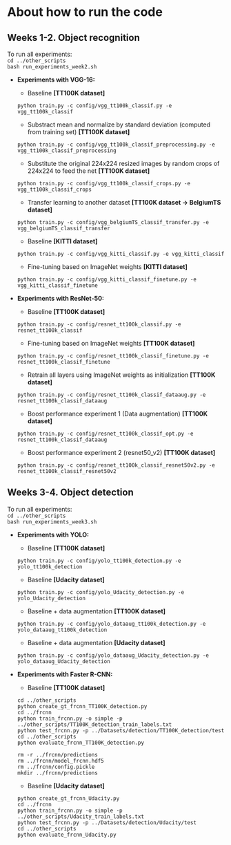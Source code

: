 # About how to run the code

## Weeks 1-2. Object recognition

To run all experiments:  
    ```
    cd ../other_scripts  
    ```    
    ```
    bash run_experiments_week2.sh
    ```

- **Experiments with VGG-16:**    
 
    - Baseline **[TT100K dataset]**
    ```
    python train.py -c config/vgg_tt100k_classif.py -e vgg_tt100k_classif 
    ```
    
    - Substract mean and normalize by standard deviation (computed from training set)  **[TT100K dataset]**
    ```
    python train.py -c config/vgg_tt100k_classif_preprocessing.py -e vgg_tt100k_classif_preprocessing
    ```
    
    - Substitute the original 224x224 resized images by random crops of 224x224 to feed the net **[TT100K dataset]**
    ```
    python train.py -c config/vgg_tt100k_classif_crops.py -e vgg_tt100k_classif_crops
    ```
    
    - Transfer learning to another dataset **[TT100K dataset -> BelgiumTS dataset]**
    ```
    python train.py -c config/vgg_belgiumTS_classif_transfer.py -e vgg_belgiumTS_classif_transfer
    ```
    
    - Baseline **[KITTI dataset]**
    ```
    python train.py -c config/vgg_kitti_classif.py -e vgg_kitti_classif
    ``` 
   
    - Fine-tuning based on ImageNet weights  **[KITTI dataset]**
    ```
    python train.py -c config/vgg_kitti_classif_finetune.py -e vgg_kitti_classif_finetune
    ``` 

 - **Experiments with ResNet-50:**   

    - Baseline **[TT100K dataset]**
    ```
    python train.py -c config/resnet_tt100k_classif.py -e resnet_tt100k_classif
    ```  

    - Fine-tuning based on ImageNet weights **[TT100K dataset]**
    ```
    python train.py -c config/resnet_tt100k_classif_finetune.py -e resnet_tt100k_classif_finetune
    ```  
    
    - Retrain all layers using ImageNet weights as initialization **[TT100K dataset]**
    ```
    python train.py -c config/resnet_tt100k_classif_dataaug.py -e resnet_tt100k_classif_dataaug
    ```   
    
    - Boost performance experiment 1 (Data augmentation) **[TT100K dataset]**
    ```
    python train.py -c config/resnet_tt100k_classif_opt.py -e resnet_tt100k_classif_dataaug
    ```  
    
    - Boost performance experiment 2 (resnet50_v2) **[TT100K dataset]**
    ```
    python train.py -c config/resnet_tt100k_classif_resnet50v2.py -e resnet_tt100k_classif_resnet50v2
    ```  

## Weeks 3-4. Object detection

To run all experiments:  
    ```
    cd ../other_scripts  
    ```    
    ```
    bash run_experiments_week3.sh
    ```

- **Experiments with YOLO:**    
 
    - Baseline **[TT100K dataset]**
    ```
    python train.py -c config/yolo_tt100k_detection.py -e yolo_tt100k_detection 
    ```
    
    - Baseline  **[Udacity dataset]**
    ```
    python train.py -c config/yolo_Udacity_detection.py -e yolo_Udacity_detection  
    ```    

    - Baseline + data augmentation **[TT100K dataset]**
    ```
    python train.py -c config/yolo_dataaug_tt100k_detection.py -e yolo_dataaug_tt100k_detection
    ```
    
    - Baseline + data augmentation  **[Udacity dataset]**
    ```
    python train.py -c config/yolo_dataaug_Udacity_detection.py -e yolo_dataaug_Udacity_detection  
    ```   
    
- **Experiments with Faster R-CNN:**  

    - Baseline **[TT100K dataset]**
    ```
    cd ../other_scripts  
    python create_gt_frcnn_TT100K_detection.py
    cd ../frcnn
    python train_frcnn.py -o simple -p ../other_scripts/TT100K_detection_train_labels.txt
    python test_frcnn.py -p ../Datasets/detection/TT100K_detection/test
    cd ../other_scripts
    python evaluate_frcnn_TT100K_detection.py

    ```  
    ```  
    rm -r ../frcnn/predictions
    rm ../frcnn/model_frcnn.hdf5
    rm ../frcnn/config.pickle
    mkdir ../frcnn/predictions
    ```  

    - Baseline **[Udacity dataset]**
    ```  
    python create_gt_frcnn_Udacity.py
    cd ../frcnn
    python train_frcnn.py -o simple -p ../other_scripts/Udacity_train_labels.txt
    python test_frcnn.py -p ../Datasets/detection/Udacity/test
    cd ../other_scripts
    python evaluate_frcnn_Udacity.py
    ```
    
